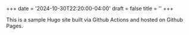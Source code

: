 +++
date = '2024-10-30T22:20:00-04:00'
draft = false
title = ''
+++

This is a sample Hugo site built via Github Actions and hosted on Github Pages.